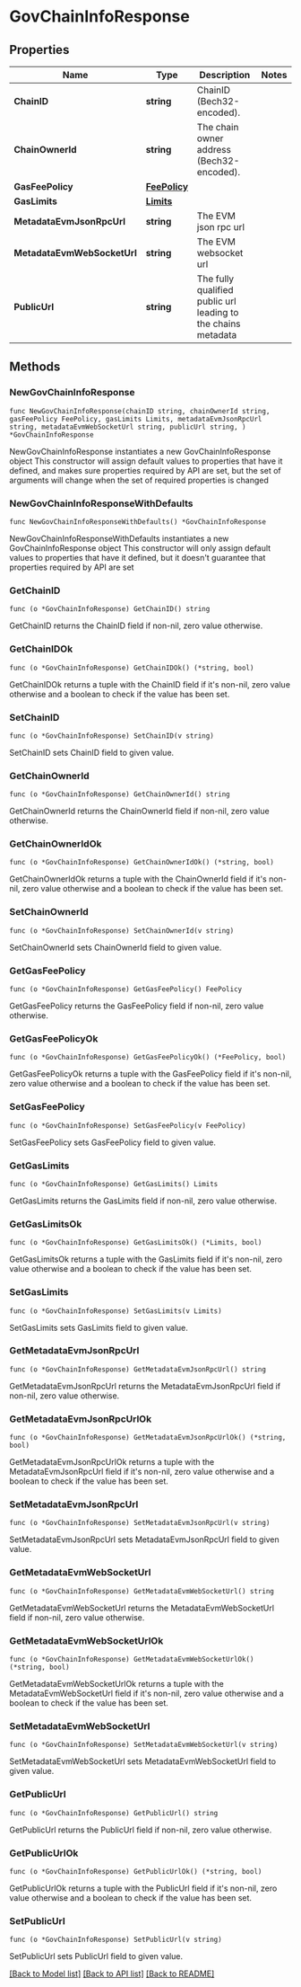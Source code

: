 # GovChainInfoResponse

## Properties

Name | Type | Description | Notes
------------ | ------------- | ------------- | -------------
**ChainID** | **string** | ChainID (Bech32-encoded). | 
**ChainOwnerId** | **string** | The chain owner address (Bech32-encoded). | 
**GasFeePolicy** | [**FeePolicy**](FeePolicy.md) |  | 
**GasLimits** | [**Limits**](Limits.md) |  | 
**MetadataEvmJsonRpcUrl** | **string** | The EVM json rpc url | 
**MetadataEvmWebSocketUrl** | **string** | The EVM websocket url | 
**PublicUrl** | **string** | The fully qualified public url leading to the chains metadata | 

## Methods

### NewGovChainInfoResponse

`func NewGovChainInfoResponse(chainID string, chainOwnerId string, gasFeePolicy FeePolicy, gasLimits Limits, metadataEvmJsonRpcUrl string, metadataEvmWebSocketUrl string, publicUrl string, ) *GovChainInfoResponse`

NewGovChainInfoResponse instantiates a new GovChainInfoResponse object
This constructor will assign default values to properties that have it defined,
and makes sure properties required by API are set, but the set of arguments
will change when the set of required properties is changed

### NewGovChainInfoResponseWithDefaults

`func NewGovChainInfoResponseWithDefaults() *GovChainInfoResponse`

NewGovChainInfoResponseWithDefaults instantiates a new GovChainInfoResponse object
This constructor will only assign default values to properties that have it defined,
but it doesn't guarantee that properties required by API are set

### GetChainID

`func (o *GovChainInfoResponse) GetChainID() string`

GetChainID returns the ChainID field if non-nil, zero value otherwise.

### GetChainIDOk

`func (o *GovChainInfoResponse) GetChainIDOk() (*string, bool)`

GetChainIDOk returns a tuple with the ChainID field if it's non-nil, zero value otherwise
and a boolean to check if the value has been set.

### SetChainID

`func (o *GovChainInfoResponse) SetChainID(v string)`

SetChainID sets ChainID field to given value.


### GetChainOwnerId

`func (o *GovChainInfoResponse) GetChainOwnerId() string`

GetChainOwnerId returns the ChainOwnerId field if non-nil, zero value otherwise.

### GetChainOwnerIdOk

`func (o *GovChainInfoResponse) GetChainOwnerIdOk() (*string, bool)`

GetChainOwnerIdOk returns a tuple with the ChainOwnerId field if it's non-nil, zero value otherwise
and a boolean to check if the value has been set.

### SetChainOwnerId

`func (o *GovChainInfoResponse) SetChainOwnerId(v string)`

SetChainOwnerId sets ChainOwnerId field to given value.


### GetGasFeePolicy

`func (o *GovChainInfoResponse) GetGasFeePolicy() FeePolicy`

GetGasFeePolicy returns the GasFeePolicy field if non-nil, zero value otherwise.

### GetGasFeePolicyOk

`func (o *GovChainInfoResponse) GetGasFeePolicyOk() (*FeePolicy, bool)`

GetGasFeePolicyOk returns a tuple with the GasFeePolicy field if it's non-nil, zero value otherwise
and a boolean to check if the value has been set.

### SetGasFeePolicy

`func (o *GovChainInfoResponse) SetGasFeePolicy(v FeePolicy)`

SetGasFeePolicy sets GasFeePolicy field to given value.


### GetGasLimits

`func (o *GovChainInfoResponse) GetGasLimits() Limits`

GetGasLimits returns the GasLimits field if non-nil, zero value otherwise.

### GetGasLimitsOk

`func (o *GovChainInfoResponse) GetGasLimitsOk() (*Limits, bool)`

GetGasLimitsOk returns a tuple with the GasLimits field if it's non-nil, zero value otherwise
and a boolean to check if the value has been set.

### SetGasLimits

`func (o *GovChainInfoResponse) SetGasLimits(v Limits)`

SetGasLimits sets GasLimits field to given value.


### GetMetadataEvmJsonRpcUrl

`func (o *GovChainInfoResponse) GetMetadataEvmJsonRpcUrl() string`

GetMetadataEvmJsonRpcUrl returns the MetadataEvmJsonRpcUrl field if non-nil, zero value otherwise.

### GetMetadataEvmJsonRpcUrlOk

`func (o *GovChainInfoResponse) GetMetadataEvmJsonRpcUrlOk() (*string, bool)`

GetMetadataEvmJsonRpcUrlOk returns a tuple with the MetadataEvmJsonRpcUrl field if it's non-nil, zero value otherwise
and a boolean to check if the value has been set.

### SetMetadataEvmJsonRpcUrl

`func (o *GovChainInfoResponse) SetMetadataEvmJsonRpcUrl(v string)`

SetMetadataEvmJsonRpcUrl sets MetadataEvmJsonRpcUrl field to given value.


### GetMetadataEvmWebSocketUrl

`func (o *GovChainInfoResponse) GetMetadataEvmWebSocketUrl() string`

GetMetadataEvmWebSocketUrl returns the MetadataEvmWebSocketUrl field if non-nil, zero value otherwise.

### GetMetadataEvmWebSocketUrlOk

`func (o *GovChainInfoResponse) GetMetadataEvmWebSocketUrlOk() (*string, bool)`

GetMetadataEvmWebSocketUrlOk returns a tuple with the MetadataEvmWebSocketUrl field if it's non-nil, zero value otherwise
and a boolean to check if the value has been set.

### SetMetadataEvmWebSocketUrl

`func (o *GovChainInfoResponse) SetMetadataEvmWebSocketUrl(v string)`

SetMetadataEvmWebSocketUrl sets MetadataEvmWebSocketUrl field to given value.


### GetPublicUrl

`func (o *GovChainInfoResponse) GetPublicUrl() string`

GetPublicUrl returns the PublicUrl field if non-nil, zero value otherwise.

### GetPublicUrlOk

`func (o *GovChainInfoResponse) GetPublicUrlOk() (*string, bool)`

GetPublicUrlOk returns a tuple with the PublicUrl field if it's non-nil, zero value otherwise
and a boolean to check if the value has been set.

### SetPublicUrl

`func (o *GovChainInfoResponse) SetPublicUrl(v string)`

SetPublicUrl sets PublicUrl field to given value.



[[Back to Model list]](../README.md#documentation-for-models) [[Back to API list]](../README.md#documentation-for-api-endpoints) [[Back to README]](../README.md)


